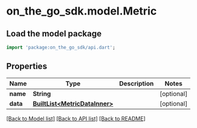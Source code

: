 # on_the_go_sdk.model.Metric

## Load the model package
```dart
import 'package:on_the_go_sdk/api.dart';
```

## Properties
Name | Type | Description | Notes
------------ | ------------- | ------------- | -------------
**name** | **String** |  | [optional] 
**data** | [**BuiltList&lt;MetricDataInner&gt;**](MetricDataInner.md) |  | [optional] 

[[Back to Model list]](../README.md#documentation-for-models) [[Back to API list]](../README.md#documentation-for-api-endpoints) [[Back to README]](../README.md)


